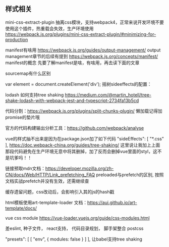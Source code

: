 ## 样式相关
mini-css-extract-plugin  抽离css模块，支持webpack4，正常来说开发环境不要使用这个插件，热重载会失效，生产环境使用  https://webpack.js.org/plugins/mini-css-extract-plugin/#minimizing-for-production



manifest有啥用
https://webpack.js.org/guides/output-management/  output management章节的后续有提到
https://webpack.js.org/concepts/manifest/  manifest的概念
先要了解manifest是啥，有啥用，再去读下面的文章


sourcemap有什么区别


  var element = document.createElement('div');
摇树sideeffects的配置：

lodash 如何支持tree shaking  https://medium.com/@martin_hotell/tree-shake-lodash-with-webpack-jest-and-typescript-2734fa13b5cd


代码分割：https://webpack.js.org/plugins/split-chunks-plugin/
懒加载记得加promise的垫片哦

官方的代码构建输出分析工具：https://github.com/webpack/analyse

vue的样式抽不出来是因为在package.json加了如下代码
  "sideEffects": [
    "*.css"
  ],
https://doc.webpack-china.org/guides/tree-shaking/  这里说让我加上上面那段代码避免在生产环境无意中将其删掉，加了反而会删掉vue里面的styl，这不是坑爹吗！！


链接预取mdn文档：https://developer.mozilla.org/zh-CN/docs/Web/HTTP/Link_prefetching_FAQ
preloaded与prefetch的区别, 按照文档实战prefetch并没有生效，还需继续查


缓存遗留问题，css改动后，会影响引入其的js的hash戳

html模板使用art-template-loader
文档：https://aui.github.io/art-template/docs/


vue css module https://vue-loader.vuejs.org/guide/css-modules.html


差eslint, 种子文件， react支持， 代码目录规划， 脚手架整合  postcss


  "presets": [
    [
      "env",
      {
        modules: false
      }
    ]
  ],
  让babel支持tree shaking
